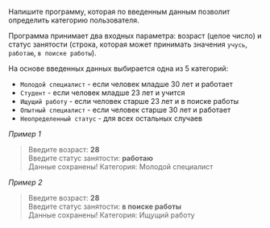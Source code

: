 Напишите программу, которая по введенным данным позволит определить категорию пользователя.

Программа принимает два входных параметра: возраст (целое число) и статус занятости (строка, которая может принимать значения `учусь`, `работаю`, `в поиске работы`). 

На основе введенных данных выбирается одна из 5 категорий:

* `Молодой специалист` - если человек младше 30 лет и работает
* `Студент` - если человек младше 23 лет и учится
* `Ищущий работу` - если человек старше 23 лет и в поиске работы
* `Опытный специалист` - если человек старше 30 лет и работает
* `Неопределенный статус` - для всех остальных случаев

_Пример 1_  
> Введите возраст: **28**  
> Введите статус занятости: **работаю**  
> Данные сохранены!
> Категория: Молодой специалист  

_Пример 2_
> Введите возраст: **28**  
> Введите статус занятости: **в поиске работы**  
> Данные сохранены!
> Категория: Ищущий работу
